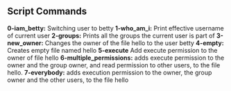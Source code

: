 ## Script Commands 

**0-iam_betty:** Switching user to betty
**1-who_am_i:** Print effective username of current user
**2-groups:** Prints all the groups the current user is part of
**3-new_owner:** Changes the owner of the file hello to the user  betty
**4-empty:** Creates empty file named hello
**5-execute** Add execute permission to the owner of file hello
**6-multiple_permissions:** adds execute permission to the owner and the group owner, and read permission to other users, to the file hello.
**7-everybody:** adds execution permission to the owner, the group owner and the other users, to the file hello

